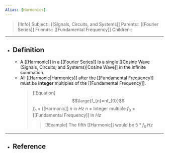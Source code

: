 ```yaml
---
Alias: [Harmonics]
---
```

> [!Info]
> Subject:: [[Signals, Circuits, and Systems]]
> Parents:: [[Fourier Series]]
> Friends:: [[Fundamental Frequency]]
> Children:: 
---
- ## Definition
	- A [[Harmonic]] in a [[Fourier Series]] is a single [[Cosine Wave (Signals, Circuits, and Systems)|Cosine Wave]] in the infinite summation.
	- All [[Harmonic|Harmonics]] after the [[Fundamental Frequency]] must be **integer** multiples of the [[Fundamental Frequency]].
	  > [!Equation]
	  > $$\large{f_{n}=nf_{0}}$$
	  > $f_{n}$ = [[Harmonic]] $n$ in $Hz$
	  > $n$ = Integer multiple
	  > $f_{0}$ = [[Fundamental Frequency]] in $Hz$
	  > > [!Example]
	  >> The fifth [[Harmonic]] would be $5*f_{0}\,Hz$
---
- ## Reference